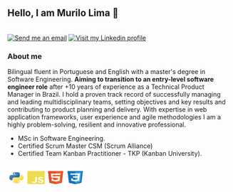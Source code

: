 ## Hello, I am Murilo Lima 👋

<div style="display: inline_block"><br>
  <a href = "mailto:muriloserafimlima@gmail.com"><img height="30" width="35"  src="https://upload.wikimedia.org/wikipedia/commons/thumb/7/7e/Gmail_icon_%282020%29.svg/768px-Gmail_icon_%282020%29.svg.png?20221017173631" target="_blank" alt="Send me an email"></a>
  <a href="https://www.linkedin.com/in/omurilolima" target="_blank"><img height="30" width="60" src="https://brand.linkedin.com/content/dam/me/business/en-us/amp/brand-site/v2/bg/LI-Bug.svg.original.svg?style=for-the-badge&logo=linkedin&logoColor=white" target="_blank" alt="Visit my Linkedin profile"></a> 
</div>

### About me
Bilingual fluent in Portuguese and English with a master's degree in Software Engineering. <strong>Aiming to transition to an entry-level software engineer role</strong> after +10 years of experience as a Technical Product Manager in Brazil. I hold a proven track record of successfully managing and leading multidisciplinary teams, setting objectives and key results and contributing to product planning and delivery. With expertise in web application frameworks, user experience and agile methodologies I  am a highly problem-solving, resilient and innovative professional.

- MSc in Software Engineering.
- Certified Scrum Master CSM (Scrum Alliance) 
- Certified Team Kanban Practitioner - TKP (Kanban University).

<div style="display: inline_block"><br>
  <img align="center" alt="Python" height="30" width="40" src="https://raw.githubusercontent.com/devicons/devicon/master/icons/python/python-original.svg">
  <img align="center" alt="Javascript" height="30" width="40" src="https://raw.githubusercontent.com/devicons/devicon/master/icons/javascript/javascript-plain.svg">
  <img align="center" alt="HTML" height="30" width="40" src="https://raw.githubusercontent.com/devicons/devicon/master/icons/html5/html5-original.svg"> 
  <img align="center" alt="CSS" height="30" width="40" src="https://raw.githubusercontent.com/devicons/devicon/master/icons/css3/css3-original.svg">
 </div>
<br />
